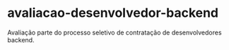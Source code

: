# avaliacao-desenvolvedor-backend
Avaliação parte do processo seletivo de contratação de desenvolvedores backend.
